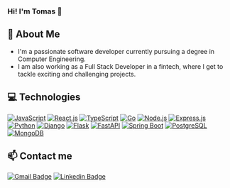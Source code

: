 ### Hi! I'm Tomas 👋

## 🚀 About Me
- I'm a passionate software developer currently pursuing a degree in Computer Engineering.
- I am also working as a Full Stack Developer in a fintech, where I get to tackle exciting and challenging projects.

## 💻 Technologies
[![JavaScript](https://img.shields.io/badge/-JavaScript-F7DF1E?style=flat-square&logo=javascript&logoColor=black)](https://developer.mozilla.org/en-US/docs/Web/JavaScript)
[![React.js](https://img.shields.io/badge/-React.js-45b8d8?style=flat-square&logo=react&logoColor=white)](https://reactjs.org/)
[![TypeScript](https://img.shields.io/badge/-TypeScript-3178C6?style=flat-square&logo=typescript&logoColor=white)](https://www.typescriptlang.org/)
[![Go](https://img.shields.io/badge/-Go-00ADD8?style=flat-square&logo=go&logoColor=white)](https://golang.org/)
[![Node.js](https://img.shields.io/badge/-Node.js-339933?style=flat-square&logo=node.js&logoColor=white)](https://nodejs.org/en)
[![Express.js](https://img.shields.io/badge/-Express-000000?style=flat-square&logo=express&logoColor=white)](https://expressjs.com/)
[![Python](https://img.shields.io/badge/-Python-3776AB?style=flat-square&logo=python&logoColor=white)](https://www.python.org/)
[![Django](https://img.shields.io/badge/-Django-092E20?style=flat-square&logo=django&logoColor=white)](https://www.djangoproject.com/)
[![Flask](https://img.shields.io/badge/-Flask-000000?style=flat-square&logo=flask&logoColor=white)](https://flask.palletsprojects.com/)
[![FastAPI](https://img.shields.io/badge/-FastAPI-009688?style=flat-square&logo=fastapi&logoColor=white)](https://fastapi.tiangolo.com/)
[![Spring Boot](https://img.shields.io/badge/-Spring%20Boot-6DB33F?style=flat-square&logo=springboot&logoColor=white)](https://spring.io/projects/spring-boot)
[![PostgreSQL](https://img.shields.io/badge/-PostgreSQL-336791?style=flat-square&logo=postgresql&logoColor=white)](https://www.postgresql.org/)
[![MongoDB](https://img.shields.io/badge/-MongoDB-47A248?style=flat-square&logo=mongodb&logoColor=white)](https://www.mongodb.com/)

## 📫 Contact me 
[![Gmail Badge](https://img.shields.io/badge/-tomasignacioalv@gmail.com-c14438?style=flat&logo=Gmail&logoColor=white)](mailto:tomasignacioalv@gmail.com "Connect via Email")
[![Linkedin Badge](https://img.shields.io/badge/-Tomas%20Alvarez-0072b1?style=flat&logo=linkedin&logoColor=white)](https://www.linkedin.com/in/tom%C3%A1s-alvarez-40b045217/ "Connect on LinkedIn")
